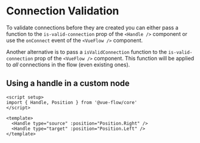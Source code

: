# Connection Validation

To validate connections before they are created you can either pass a function to the `is-valid-connection` prop of the `<Handle />` component
or use the `onConnect` event of the `<VueFlow />` component.

Another alternative is to pass a `isValidConnection` function to the `is-valid-connection` prop of the `<VueFlow />` component.
This function will be applied to *all* connections in the flow (even existing ones).

## Using a handle in a custom node

```vue
<script setup>
import { Handle, Position } from '@vue-flow/core'
</script>

<template>
  <Handle type="source" :position="Position.Right" />
  <Handle type="target" :position="Position.Left" />
</template>
```
